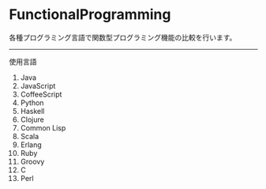 FunctionalProgramming
==============

各種プログラミング言語で関数型プログラミング機能の比較を行います。

--------------

使用言語

1. Java
1. JavaScript
1. CoffeeScript
1. Python
1. Haskell
1. Clojure
1. Common Lisp
1. Scala
1. Erlang
1. Ruby
1. Groovy
1. C
1. Perl
